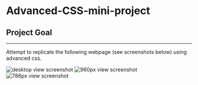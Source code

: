 # Advanced-CSS-mini-project

## Project Goal
---
Attempt to replicate the following webpage (see screenshots below) using advanced css.

![desktop view screenshot](/assets/images/screenshot-1.png)
![960px view screenshot](/assets/images/screenshot-2.png)
![786px view screenshot](../assets/images/screenshot-3.png)